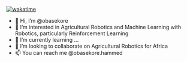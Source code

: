 [![wakatime](https://wakatime.com/badge/user/1102878c-841b-4a37-951e-6f8cf195d837.svg)](https://wakatime.com/@1102878c-841b-4a37-951e-6f8cf195d837)
- 👋 Hi, I’m @obasekore
- 👀 I’m interested in Agricultural Robotics and Machine Learning with Robotics, particularly Reinforcement Learning
- 🌱 I’m currently learning ...
- 💞️ I’m looking to collaborate on Agricultural Robotics for Africa 
- 📫 You can reach me @obasekore.hammed

<!---
obasekore/obasekore is a ✨ special ✨ repository because its `README.md` (this file) appears on your GitHub profile.
You can click the Preview link to take a look at your changes.
--->
